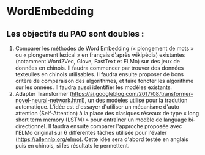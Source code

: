 # WordEmbedding

## Les objectifs du PAO sont doubles : 

1. Comparer les  méthodes de Word Embedding (« plongement de mots » ou « plongement lexical » en français d'après wikipédia)  existantes (notamment Word2Vec, Glove, FastText et ELMo) sur des jeux de données en chinois. Il faudra commencer par trouver des données texteulles en chinois utilisables. Il faudra ensuite proposer de bons critère de comparaison des algorithmes, et faire foncter les algorithme sur les onnées. Il faudra aussi identifier les modèles existants. 
2. Adapter Transformer (https://ai.googleblog.com/2017/08/transformer-novel-neural-network.html), un des modèles utilisé pour la tradution automatique. L'idée est d'essayer d'utiliser un mécanisme d'auto attention (Self-Attention) à la place des clasiques réseaux de type « long short term memory (LSTM) »  pour entraîner un modèle de language bi-directionnel. Il faudra ensuite comparer l'approche proposée avec l'ELMo original sur 6 differentes tâches utilisée pour l'évaler (https://allennlp.org/elmo). Cette idée sera d'abord testée en anglais puis en chinois, si les résultats le permettent.

